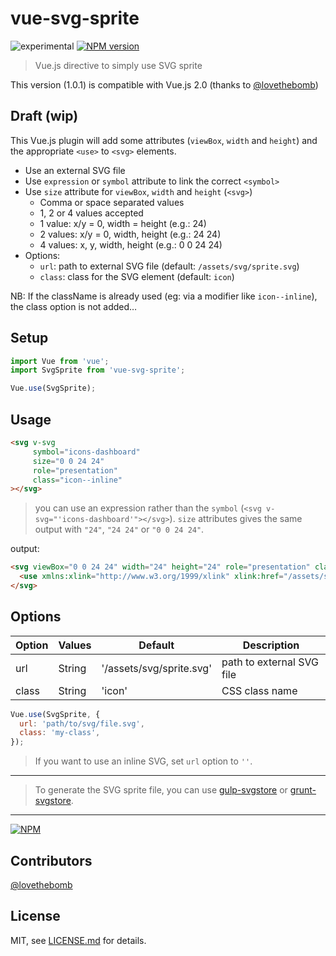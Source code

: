 # vue-svg-sprite

![experimental](https://img.shields.io/badge/stability-stable-green.svg?style=flat-square) [![NPM version](https://img.shields.io/npm/v/vue-svg-sprite.svg?style=flat-square)](https://www.npmjs.com/package/vue-svg-sprite)

> Vue.js directive to simply use SVG sprite

This version (1.0.1) is compatible with Vue.js 2.0 (thanks to [@lovethebomb](https://github.com/lovethebomb))

## Draft (wip)

This Vue.js plugin will add some attributes (`viewBox`, `width` and `height`) and the appropriate `<use>` to `<svg>` elements.

* Use an external SVG file
* Use `expression` or `symbol` attribute to link the correct `<symbol>`
* Use `size` attribute for `viewBox`, `width` and `height` (`<svg>`)
    - Comma or space separated values
    - 1, 2 or 4 values accepted
    - 1 value: x/y = 0, width = height (e.g.: 24)
    - 2 values: x/y = 0, width, height (e.g.: 24 24)
    - 4 values: x, y, width, height (e.g.: 0 0 24 24)
* Options:
    - `url`: path to external SVG file (default: `/assets/svg/sprite.svg`)
    - `class`: class for the SVG element (default: `icon`)

NB: If the className is already used (eg: via a modifier like `icon--inline`), the class option is not added…

## Setup

```js
import Vue from 'vue';
import SvgSprite from 'vue-svg-sprite';

Vue.use(SvgSprite);
```

## Usage

```html
<svg v-svg
     symbol="icons-dashboard"
     size="0 0 24 24"
     role="presentation"
     class="icon--inline"
></svg>
```

> you can use an expression rather than the `symbol` (`<svg v-svg="'icons-dashboard'"></svg>`).
> `size` attributes gives the same output with `"24"`, `"24 24"` or `"0 0 24 24"`.

output:

```html
<svg viewBox="0 0 24 24" width="24" height="24" role="presentation" class="icon--inline">
  <use xmlns:xlink="http://www.w3.org/1999/xlink" xlink:href="/assets/svg/sprite.svg#icons-dashboard"></use>
</svg>
```

## Options

| Option | Values | Default | Description |
| --- | --- | --- | --- |
| url | String | '/assets/svg/sprite.svg' | path to external SVG file |
| class | String | 'icon' | CSS class name |

```js
Vue.use(SvgSprite, {
  url: 'path/to/svg/file.svg',
  class: 'my-class',
});
```

> If you want to use an inline SVG, set `url` option to `''`.

-----

> To generate the SVG sprite file, you can use [gulp-svgstore](https://github.com/w0rm/gulp-svgstore) or [grunt-svgstore](https://github.com/FWeinb/grunt-svgstore).

-----

[![NPM](https://nodei.co/npm/vue-svg-sprite.png)](https://www.npmjs.com/package/vue-svg-sprite)

## Contributors

[@lovethebomb](https://github.com/lovethebomb)

## License

MIT, see [LICENSE.md](https://github.com/thierrymichel/vue-svg-sprite/blob/master/LICENSE) for details.
